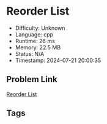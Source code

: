 # Reorder List

- Difficulty: Unknown
- Language: cpp
- Runtime: 26 ms
- Memory: 22.5 MB
- Status: N/A
- Timestamp: 2024-07-21 20:00:35

## Problem Link
[Reorder List](https://leetcode.com/problems/)

## Tags

